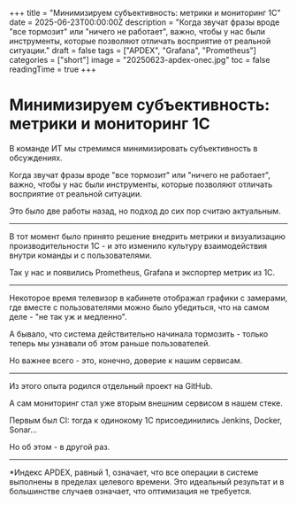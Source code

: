 +++
title = "Минимизируем субъективность: метрики и мониторинг 1С"
date = 2025-06-23T00:00:00Z
description = "Когда звучат фразы вроде \"все тормозит\" или \"ничего не работает\", важно, чтобы у нас были инструменты, которые позволяют отличать восприятие от реальной ситуации."
draft = false
tags = ["APDEX", "Grafana", "Prometheus"]
categories = ["short"]
image = "20250623-apdex-onec.jpg"
toc = false
readingTime = true
+++

# Минимизируем субъективность: метрики и мониторинг 1С

В команде ИТ мы стремимся минимизировать субъективность в обсуждениях.

Когда звучат фразы вроде "все тормозит" или "ничего не работает", важно, чтобы у нас были инструменты, которые позволяют отличать восприятие от реальной ситуации.

Это было две работы назад, но подход до сих пор считаю актуальным.

---

В тот момент было принято решение внедрить метрики и визуализацию производительности 1С - и это изменило культуру взаимодействия внутри команды и с пользователями.

Так у нас и появились Prometheus, Grafana и экспортер метрик из 1С.

---

Некоторое время телевизор в кабинете отображал графики с замерами, где вместе с пользователями можно было убедиться, что на самом деле - "не так уж и медленно".

А бывало, что система действительно начинала тормозить - только теперь мы узнавали об этом раньше пользователей.

Но важнее всего - это, конечно, доверие к нашим сервисам.

---

Из этого опыта родился отдельный проект на GitHub.

А сам мониторинг стал уже вторым внешним сервисом в нашем стеке.

Первым был CI: тогда к одинокому 1С присоединились Jenkins, Docker, Sonar…

Но об этом - в другой раз.

---

*Индекс APDEX, равный 1, означает, что все операции в системе выполнены в пределах целевого времени. Это идеальный результат и в большинстве случаев означает, что оптимизация не требуется.
